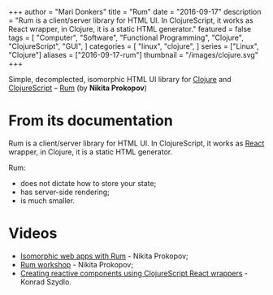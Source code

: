 +++
author = "Mari Donkers"
title = "Rum"
date = "2016-09-17"
description = "Rum is a client/server library for HTML UI. In ClojureScript, it works as React wrapper, in Clojure, it is a static HTML generator."
featured = false
tags = [
    "Computer",
    "Software",
    "Functional Programming",
    "Clojure",
    "ClojureScript",
    "GUI",
]
categories = [
    "linux",
    "clojure",
]
series = ["Linux", "Clojure"]
aliases = ["2016-09-17-rum"]
thumbnail = "/images/clojure.svg"
+++

Simple, decomplected, isomorphic HTML UI library for [Clojure](http://clojure.org/) and [ClojureScript](http://clojurescript.org/) – [Rum](https://github.com/tonsky/rum) (by **Nikita Prokopov**)
<!--more-->

# From its documentation

Rum is a client/server library for HTML UI. In ClojureScript, it works as [React](https://facebook.github.io/react/) wrapper, in Clojure, it is a static HTML generator.

Rum:

- does not dictate how to store your state;
- has server-side rendering;
- is much smaller.

# Videos

- [Isomorphic web apps with Rum](https://youtu.be/2fLx4fu9VV8) - Nikita Prokopov;
- [Rum workshop](https://youtu.be/RqHnxkU9TZE) - Nikita Prokopov;
- [Creating reactive components using ClojureScript React wrappers](https://youtu.be/4lfJ0FVa6Zg) - Konrad Szydlo.
